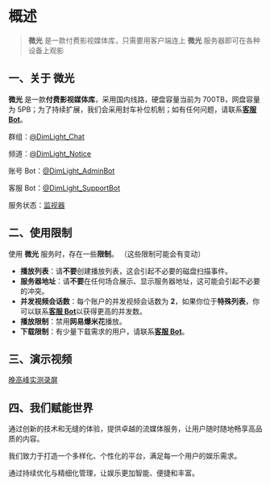 # 概述

> **微光** 是一款付费影视媒体库，只需要用客户端连上 **微光** 服务器即可在各种设备上观影

## **一、关于 微光**

**微光** 是一款**付费影视媒体库**，采用国内线路，硬盘容量当前为 700TB，网盘容量为 5PB；为了持续扩展，我们会采用封车补位机制；如有任何问题，请联系[**客服 Bot**](https://t.me/DimLight_SupportBot)。

群组：[@DimLight_Chat](https://t.me/DimLight_Chat)

频道：[@DimLight_Notice](https://t.me/DimLight_Notice)

账号 Bot：[@DimLight_AdminBot](https://t.me/DimLight_AdminBot)

客服 Bot：[@DimLight_SupportBot](https://t.me/DimLight_SupportBot)

服务状态：[监视器](https://status.dimlight.top/status/dimlight)

## **二、使用限制**

使用 **微光** 服务时，存在一些**限制**。 （这些限制可能会有变动）

- **播放列表**：请**不要**创建播放列表，这会引起不必要的磁盘扫描事件。
- **服务器地址**：请**不要**在任何场合展示、显示服务器地址，这可能会引起不必要的冲突。
- **并发视频会话数**：每个账户的并发视频会话数为 **2**，如果你位于**特殊列表**，你可以联系[**客服 Bot**](https://t.me/DimLight_SupportBot)以获得更高的并发数。
- **播放限制**：禁用**网易爆米花**播放。
- **下载限制**：有少量下载需求的用户，请联系[**客服 Bot**](https://t.me/DimLight_SupportBot)。

## **三、演示视频**

[晚高峰实测录屏](https://dimlight.top/Example.mp4)

## **四、我们赋能世界**

通过创新的技术和无缝的体验，提供卓越的流媒体服务，让用户随时随地畅享高品质的内容。

我们致力于打造一个多样化、个性化的平台，满足每一个用户的娱乐需求。

通过持续优化与精细化管理，让娱乐更加智能、便捷和丰富。